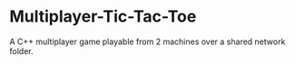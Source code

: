 # Multiplayer-Tic-Tac-Toe
A C++ multiplayer game playable from 2 machines over a shared network folder.
